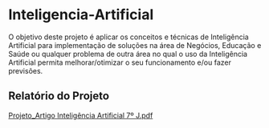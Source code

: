 # Inteligencia-Artificial
O objetivo deste projeto é aplicar os conceitos e técnicas de Inteligência Artificial para implementação de soluções na área de Negócios, Educação e Saúde ou qualquer problema de outra área no qual o uso da Inteligência Artificial permita melhorar/otimizar o seu funcionamento e/ou fazer previsões.

## Relatório do Projeto
[Projeto_Artigo Inteligência Artificial 7º J.pdf](https://github.com/user-attachments/files/22505007/Projeto_Artigo.Inteligencia.Artificial.7.J.pdf)
